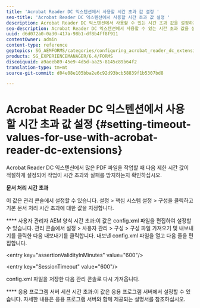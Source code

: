 ```yaml
---
title: 'Acrobat Reader DC 익스텐션에서 사용할 시간 초과 값 설정 '
seo-title: 'Acrobat Reader DC 익스텐션에서 사용할 시간 초과 값 설정 '
description: Acrobat Reader DC 익스텐션에서 사용할 수 있는 시간 초과 값을 설정하는 방법을 알아봅니다.
seo-description: Acrobat Reader DC 익스텐션에서 사용할 수 있는 시간 초과 값을 설정하는 방법을 알아봅니다.
uuid: d6d072a0-0a30-417a-98b1-df8b4ff8f911
contentOwner: admin
content-type: reference
geptopics: SG_AEMFORMS/categories/configuring_acrobat_reader_dc_extensions
products: SG_EXPERIENCEMANAGER/6.4/FORMS
discoiquuid: a9aeeb89-45e9-4d5d-aa25-8145c89b64f2
translation-type: tm+mt
source-git-commit: d04e08e105bba2e6c92d93bcb58839f1b5307bd8

---
```



# Acrobat Reader DC 익스텐션에서 사용할 시간 초과 값 설정 {#setting-timeout-values-for-use-with-acrobat-reader-dc-extensions}

Acrobat Reader DC 익스텐션에서 많은 PDF 파일을 작업할 때 다음 제한 시간 값이 적절하게 설정되어 작업이 시간 초과와 실패를 방지하는지 확인하십시오.

**문서 처리 시간 초과**

이 값은 관리 콘솔에서 설정할 수 있습니다. 설정 > 핵심 시스템 설정 > 구성을 클릭하고 기본 문서 처리 시간 초과에 대한 값을 지정합니다.

**** 사용자 관리자 AEM 양식 시간 초과:이 값은 config.xml 파일을 편집하여 설정할 수 있습니다. 관리 콘솔에서 설정 > 사용자 관리 > 구성 > 구성 파일 가져오기 및 내보내기를 클릭한 다음 내보내기를 클릭합니다. 내보낸 config.xml 파일을 열고 다음 줄을 편집합니다.

&lt;entry key=&quot;assertionValidityInMinutes&quot; value=&quot;600&quot;/>

&lt;entry key=&quot;SessionTimeout&quot; value=&quot;600&quot;/>

config.xml 파일을 저장한 다음 관리 콘솔로 다시 가져옵니다.

**** 응용 프로그램 서버 세션 시간 초과:이 값은 응용 프로그램 서버에서 설정할 수 있습니다. 자세한 내용은 응용 프로그램 서버와 함께 제공되는 설명서를 참조하십시오.

